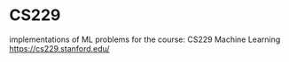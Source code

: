 # CS229
implementations of ML problems for the course: CS229 Machine Learning https://cs229.stanford.edu/
